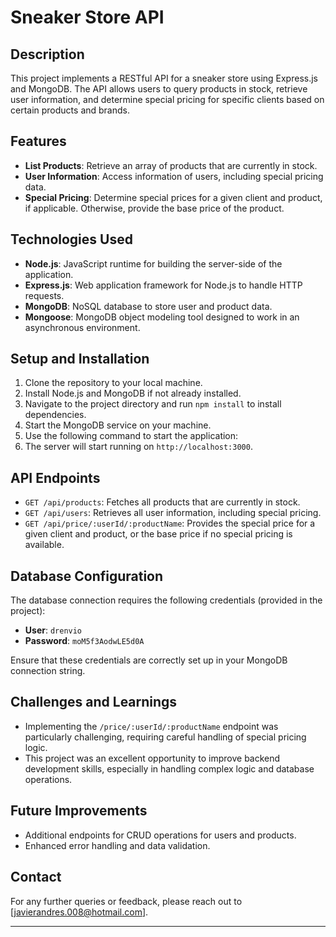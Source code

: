 # Sneaker Store API

## Description
This project implements a RESTful API for a sneaker store using Express.js and MongoDB. The API allows users to query products in stock, retrieve user information, and determine special pricing for specific clients based on certain products and brands.

## Features
- **List Products**: Retrieve an array of products that are currently in stock.
- **User Information**: Access information of users, including special pricing data.
- **Special Pricing**: Determine special prices for a given client and product, if applicable. Otherwise, provide the base price of the product.

## Technologies Used
- **Node.js**: JavaScript runtime for building the server-side of the application.
- **Express.js**: Web application framework for Node.js to handle HTTP requests.
- **MongoDB**: NoSQL database to store user and product data.
- **Mongoose**: MongoDB object modeling tool designed to work in an asynchronous environment.

## Setup and Installation
1. Clone the repository to your local machine.
2. Install Node.js and MongoDB if not already installed.
3. Navigate to the project directory and run `npm install` to install dependencies.
4. Start the MongoDB service on your machine.
5. Use the following command to start the application:
6. The server will start running on `http://localhost:3000`.

## API Endpoints
- `GET /api/products`: Fetches all products that are currently in stock.
- `GET /api/users`: Retrieves all user information, including special pricing.
- `GET /api/price/:userId/:productName`: Provides the special price for a given client and product, or the base price if no special pricing is available.

## Database Configuration
The database connection requires the following credentials (provided in the project):
- **User**: `drenvio`
- **Password**: `moM5f3AodwLE5d0A`

Ensure that these credentials are correctly set up in your MongoDB connection string.

## Challenges and Learnings
- Implementing the `/price/:userId/:productName` endpoint was particularly challenging, requiring careful handling of special pricing logic.
- This project was an excellent opportunity to improve backend development skills, especially in handling complex logic and database operations.

## Future Improvements
- Additional endpoints for CRUD operations for users and products.
- Enhanced error handling and data validation.

## Contact
For any further queries or feedback, please reach out to [javierandres.008@hotmail.com].

---
